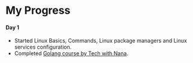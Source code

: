 # My Progress

#### Day 1

- Started Linux Basics, Commands, Linux package managers and Linux services configuration.
- Completed [Golang course by Tech with Nana](https://www.youtube.com/watch?v=yyUHQIec83I).
